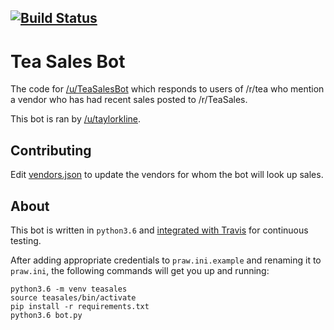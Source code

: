 [![Build Status](https://travis-ci.org/jkdf2/TeaSalesBot.svg?branch=master)](https://travis-ci.org/jkdf2/TeaSalesBot)
---------------------------

Tea Sales Bot
=============

The code for [/u/TeaSalesBot](https://www.reddit.com/user/TeaSalesBot) which responds to users of /r/tea who mention a vendor who has had recent sales posted to /r/TeaSales.

This bot is ran by [/u/taylorkline](https://www.reddit.com/user/taylorkline/).

Contributing
------------

Edit [vendors.json](https://github.com/jkdf2/TeaSalesBot/blob/master/vendors.json) to update the vendors for whom the bot will look up sales.

About
-----

This bot is written in `python3.6` and [integrated with Travis](https://travis-ci.org/jkdf2/TeaSalesBot) for continuous testing.

After adding appropriate credentials to `praw.ini.example` and renaming it to `praw.ini`, the following commands will get you up and running:

```
python3.6 -m venv teasales
source teasales/bin/activate
pip install -r requirements.txt
python3.6 bot.py
```